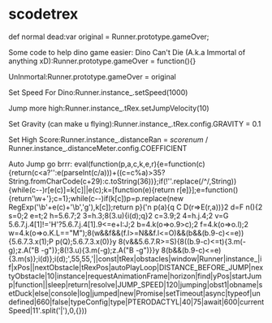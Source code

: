 # scodetrex
def normal dead:var original = Runner.prototype.gameOver;

Some code to help dino game easier:
Dino Can't Die (A.k.a Immortal of anything xD):Runner.prototype.gameOver = function(){}

UnInmortal:Runner.prototype.gameOver = original

Set Speed For Dino:Runner.instance_.setSpeed(1000)

Jump more high:Runner.instance_.tRex.setJumpVelocity(10)

Set Gravity (can make u flying):Runner.instance_.tRex.config.GRAVITY = 0.1

Set High Score:Runner.instance_.distanceRan = *scorenum* / Runner.instance_.distanceMeter.config.COEFFICIENT

Auto Jump go brrr: eval(function(p,a,c,k,e,r){e=function(c){return(c<a?'':e(parseInt(c/a)))+((c=c%a)>35?String.fromCharCode(c+29):c.toString(36))};if(!''.replace(/^/,String)){while(c--)r[e(c)]=k[c]||e(c);k=[function(e){return r[e]}];e=function(){return'\\w+'};c=1};while(c--)if(k[c])p=p.replace(new RegExp('\\b'+e(c)+'\\b','g'),k[c]);return p}('n p(a){q C D(r=>E(r,a))}2 d=F n(){2 s=0;2 e=t;2 h=5.6.7;2 3=h.3;8(3.u){i(d);q}2 c=3.9;2 4=h.j.4;2 v=G 5.6.7.j.4[1]!=\'H\'?5.6.7.j.4[1].9<=e+I:J;2 b=4.k(o=>o.9>c);2 f=4.k(o=>o.l);2 w=4.k(o=>o.K.L=="M");8(w&&f&&(f.l>=N&&f.l<=O)&&(b&&(b.9-c)<=e)){5.6.7.3.x(1);P p(Q);5.6.7.3.x(0)}y 8(v&&5.6.7.R>=S){8((b.9-c)<=t){3.m(-g);z.A("B -g")};8(!3.u){3.m(-g);z.A("B -g")}}y 8(b&&(b.9-c)<=e){3.m(s)};i(d)};i(d);',55,55,'||const|tRex|obstacles|window|Runner|instance_|if|xPos||nextObstacle|tRexPos|autoPlayLoop|DISTANCE_BEFORE_JUMP|nextyObstacle|10|instance|requestAnimationFrame|horizon|find|yPos|startJump|function||sleep|return|resolve|JUMP_SPEED|120|jumping|obst1|obname|setDuck|else|console|log|jumped|new|Promise|setTimeout|async|typeof|undefined|660|false|typeConfig|type|PTERODACTYL|40|75|await|600|currentSpeed|11'.split('|'),0,{}))
